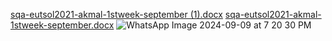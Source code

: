 [sqa-eutsol2021-akmal-1stweek-september (1).docx](https://github.com/user-attachments/files/16919430/sqa-eutsol2021-akmal-1stweek-september.1.docx)
[sqa-eutsol2021-akmal-1stweek-september.docx](https://github.com/user-attachments/files/16919431/sqa-eutsol2021-akmal-1stweek-september.docx)
![WhatsApp Image 2024-09-09 at 7 20 30 PM](https://github.com/user-attachments/assets/9af0f341-a194-4182-847d-f8bda5224f2b)
